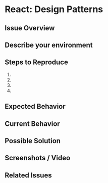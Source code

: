 # React: Design Patterns

<!--
BEFORE POSTING YOUR ISSUE:
- These comments won't show up when you submit the issue.
- Please use the sections below to provide information about the issue.
- Be specific: Add as much detail as possible.
-->

## Issue Overview

<!-- A brief overview of the issue --->

## Describe your environment

<!-- Provide details about your environment: what editor, browser, and other software you are using and any other specifics to your setup -->

## Steps to Reproduce

<!-- Provide an unambiguous set of steps to reproduce this bug. Include code to reproduce, if relevant. Include a live link if available. -->

1.
2.
3.
4.

## Expected Behavior

<!-- What behavior did you expect? -->

## Current Behavior

<!-- What happened instead of the expected behavior? Describe the difference. -->

## Possible Solution

<!-- Optional: Do you have a fix or a suggestion on how to fix the issue? -->

## Screenshots / Video

<!-- Optional: Add any screenshots or video of the issue if available. -->

## Related Issues

<!-- List related issues -->
